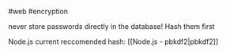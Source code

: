 #web #encryption 

never store passwords directly in the database! Hash them first


Node.js current reccomended hash: [[Node.js - pbkdf2|pbkdf2]]

